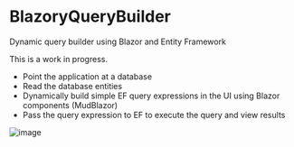 # BlazoryQueryBuilder
Dynamic query builder using Blazor and Entity Framework

This is a work in progress.

- Point the application at a database
- Read the database entities
- Dynamically build simple EF query expressions in the UI using Blazor components (MudBlazor)
- Pass the query expression to EF to execute the query and view results

![image](https://github.com/user-attachments/assets/4f85d27c-9cd2-43ca-897a-42944afad528)
